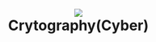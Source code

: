 <h1 align="center">
  <br>
  <a href="https://github.com/shadibdair/nodeJS/new/master?readme=1"><img src="https://www.wpi.edu/sites/default/files/migrated_files/Cybersecurity_pic1.jpg"></a>
  <br>
  Crytography(Cyber)
  <br>
</h1>

